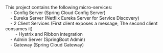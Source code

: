 This project contains the following micro-services:<br>
&nbsp;&nbsp;&nbsp;&nbsp;- Config Server (Spring Cloud Config Server)<br>
&nbsp;&nbsp;&nbsp;&nbsp;- Eureka Server (Netflix Eureka Server for Service Discovery)<br>
&nbsp;&nbsp;&nbsp;&nbsp;- 2 Client Services (First client exposes a message, The second client consumes it)<br>
&nbsp;&nbsp;&nbsp;&nbsp;&nbsp;&nbsp;&nbsp;&nbsp;- Hystrix and Ribbon integration<br>
&nbsp;&nbsp;&nbsp;&nbsp;- Admin Server (SpringBoot Admin)<br>
&nbsp;&nbsp;&nbsp;&nbsp;- Gateway (Spring Cloud Gateway)<br>
